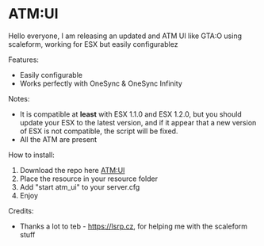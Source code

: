 # ATM:UI

Hello everyone, I am releasing an updated and ATM UI like GTA:O using scaleform, working for ESX but easily configurablez

Features:
* Easily configurable
* Works perfectly with OneSync & OneSync Infinity

Notes:
* It is compatible at **least** with ESX 1.1.0 and ESX 1.2.0, but you should update your ESX to the latest version, and if it appear that a new version of ESX is not compatible, the script will be fixed.
* All the ATM are present

How to install:
1. Download the repo here [ATM:UI](https://github.com/Naytoxp/atm_ui)
2. Place the resource in your resource folder
3. Add "start atm_ui" to your server.cfg
4. Enjoy

Credits:
* Thanks a lot to teb - https://lsrp.cz, for helping me with the scaleform stuff
